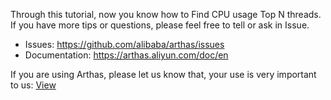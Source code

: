 Through this tutorial, now you know how to Find CPU usage Top N threads. If you have more tips or questions, please feel free to tell or ask in Issue.

- Issues: https://github.com/alibaba/arthas/issues
- Documentation: https://arthas.aliyun.com/doc/en

If you are using Arthas, please let us know that, your use is very important to us: [View](https://github.com/alibaba/arthas/issues/111)
